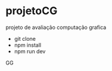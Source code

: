 # projetoCG
projeto de avaliação computação grafica


-   git clone
-   npm install
-   npm run dev 

GG
